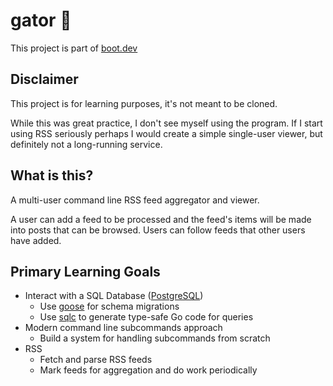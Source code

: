 # gator 🐊

This project is part of [boot.dev](https://www.boot.dev/courses/build-blog-aggregator-golang)

## Disclaimer

This project is for learning purposes, it's not meant to be cloned.

While this was great practice, I don't see myself using the program.
If I start using RSS seriously perhaps I would create a simple single-user viewer,
but definitely not a long-running service.

## What is this?

A multi-user command line RSS feed aggregator and viewer.

A user can add a feed to be processed and the
feed's items will be made into posts that can be browsed.
Users can follow feeds that other users have added.

## Primary Learning Goals

- Interact with a SQL Database ([PostgreSQL](https://www.postgresql.org/))
  - Use [goose](https://pressly.github.io/goose/) for schema migrations
  - Use [sqlc](https://sqlc.dev/) to generate type-safe Go code for queries
- Modern command line subcommands approach
  - Build a system for handling subcommands from scratch
- RSS
  - Fetch and parse RSS feeds
  - Mark feeds for aggregation and do work periodically
